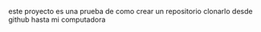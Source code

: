 este proyecto es una prueba de como crear un repositorio clonarlo desde github hasta mi computadora
